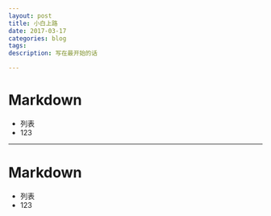 ```yaml
---
layout: post
title: 小白上路
date: 2017-03-17
categories: blog
tags: 
description: 写在最开始的话

---
```


# Markdown

* 列表
* 123

***
# Markdown
* 列表
* 123